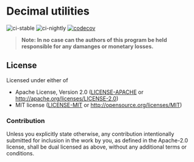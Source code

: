 # Decimal utilities

![ci-stable](https://github.com/winksaville/dec-utils/actions/workflows/ci-stable.yml/badge.svg)
![ci-nightly](https://github.com/winksaville/dec-utils/actions/workflows/ci-nightly.yml/badge.svg)
[![codecov](https://codecov.io/gh/winksaville/dec-utils/branch/main/graph/badge.svg?token=cowZtK1KK1)](https://codecov.io/gh/winksaville/dec-utils)

> **Note: In no case can the authors of this program be held responsible
> for any damanges or monetary losses.**

## License

Licensed under either of

- Apache License, Version 2.0 ([LICENSE-APACHE](LICENSE-APACHE) or http://apache.org/licenses/LICENSE-2.0)
- MIT license ([LICENSE-MIT](LICENSE-MIT) or http://opensource.org/licenses/MIT)

### Contribution

Unless you explicitly state otherwise, any contribution intentionally submitted
for inclusion in the work by you, as defined in the Apache-2.0 license, shall
be dual licensed as above, without any additional terms or conditions.
